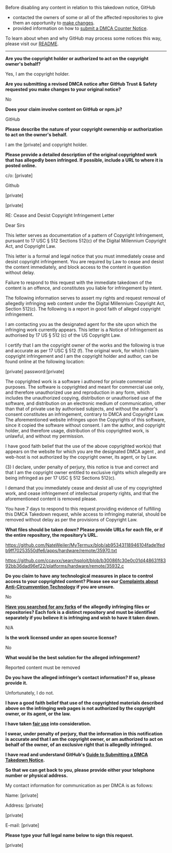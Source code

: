 Before disabling any content in relation to this takedown notice, GitHub
- contacted the owners of some or all of the affected repositories to give them an opportunity to [make changes](https://docs.github.com/en/github/site-policy/dmca-takedown-policy#a-how-does-this-actually-work).
- provided information on how to [submit a DMCA Counter Notice](https://docs.github.com/en/articles/guide-to-submitting-a-dmca-counter-notice).

To learn about when and why GitHub may process some notices this way, please visit our [README](https://github.com/github/dmca/blob/master/README.md#anatomy-of-a-takedown-notice).

---

**Are you the copyright holder or authorized to act on the copyright owner's behalf?**

Yes, I am the copyright holder.

**Are you submitting a revised DMCA notice after GitHub Trust & Safety requested you make changes to your original notice?**

No

**Does your claim involve content on GitHub or npm.js?**

GitHub

**Please describe the nature of your copyright ownership or authorization to act on the owner's behalf.**

I am the [private] and copyright holder.

**Please provide a detailed description of the original copyrighted work that has allegedly been infringed. If possible, include a URL to where it is posted online.**

c/o: [private]

Github

[private]

[private]

RE: Cease and Desist Copyright Infringement Letter

Dear Sirs

This letter serves as documentation of a pattern of Copyright Infringement, pursuant to 17 USC § 512 Sections 512(c) of the Digital Millennium Copyright Act, and Copyright Law.

This letter is a formal and legal notice that you must immediately cease and desist copyright infringement. You are required by Law to cease and desist the content immediately, and block access to the content in question without delay.

Failure to respond to this request with the immediate takedown of the content is an offence, and constitutes you liable for infringement by intent.

The following information serves to assert my rights and request removal of allegedly infringing web content under the Digital Millennium Copyright Act, Section 512(c). The following is a report in good faith of alleged copyright infringement.

I am contacting you as the designated agent for the site upon which the infringing work currently appears. This letter is a Notice of Infringement as authorised by 17 US § 512 (c) of the US Copyright Law.

I certify that I am the copyright owner of the works and the following is true and accurate as per 17 USC § 512 (f). The original work, for which I claim copyright infringement and I am the copyright holder and author, can be found online at the following location:

[private] password:[private]

The copyrighted work is a software i authored for private commercial purposes. The software is copyrighted and meant for commercial use only, and therefore unauthorized use and reproduction in any form, which includes the unauthorized copying, distribution or unauthorised use of the software, and distribution on an electronic medium of communication, other than that of private use by authorised subjects, and without the author's consent constitutes an infringement, contrary to DMCA and Copyright Law. The aforementioned website infringes upon the Copyrights of this software, since it copied the software without consent. I am the author, and copyright holder, and therefore usage, distribution of this copyrighted work, is unlawful, and without my permission.

I have good faith belief that the use of the above copyrighted work(s) that appears on the website for which you are the designated DMCA agent , and web-host is not authorized by the copyright owner, its agent, or by Law.

(3) I declare, under penalty of perjury, this notice is true and correct and that I am the copyright owner entitled to exclusive rights which allegedly are being infringed as per 17 USC § 512 Sections 512(c).

I demand that you immediately cease and desist all use of my copyrighted work, and cease infringement of intellectual property rights, and that the aforementioned content is removed please.

You have 7 days to respond to this request providing evidence of fulfilling this DMCA Takedown request, while access to infringing material, should be removed without delay as per the provisions of Copyright Law.

**What files should be taken down? Please provide URLs for each file, or if the entire repository, the repository’s URL.**

https://github.com/NateWeiler/MyTermux/blob/ab95343118946104fade1fedb9ff70253550dfe6/apps/hardware/remote/35970.txt

https://github.com/ccavxx/searchsploit/blob/b30086fc30e0c01d448631f8392bb36dad96ef22/platforms/hardware/remote/35932.c

**Do you claim to have any technological measures in place to control access to your copyrighted content? Please see our <a href="https://docs.github.com/articles/guide-to-submitting-a-dmca-takedown-notice#complaints-about-anti-circumvention-technology">Complaints about Anti-Circumvention Technology</a> if you are unsure.**

No

**<a href="https://docs.github.com/articles/dmca-takedown-policy#b-what-about-forks-or-whats-a-fork">Have you searched for any forks</a> of the allegedly infringing files or repositories? Each fork is a distinct repository and must be identified separately if you believe it is infringing and wish to have it taken down.**

N/A

**Is the work licensed under an open source license?**

No

**What would be the best solution for the alleged infringement?**

Reported content must be removed

**Do you have the alleged infringer’s contact information? If so, please provide it.**

Unfortunately, I do not.

**I have a good faith belief that use of the copyrighted materials described above on the infringing web pages is not authorized by the copyright owner, or its agent, or the law.**

**I have taken <a href="https://www.lumendatabase.org/topics/22">fair use</a> into consideration.**

**I swear, under penalty of perjury, that the information in this notification is accurate and that I am the copyright owner, or am authorized to act on behalf of the owner, of an exclusive right that is allegedly infringed.**

**I have read and understand GitHub's <a href="https://docs.github.com/articles/guide-to-submitting-a-dmca-takedown-notice/">Guide to Submitting a DMCA Takedown Notice</a>.**

**So that we can get back to you, please provide either your telephone number or physical address.**

My contact information for communication as per DMCA is as follows:

Name: [private]

Address: [private]

[private]

E-mail: [private]

**Please type your full legal name below to sign this request.**

[private]
